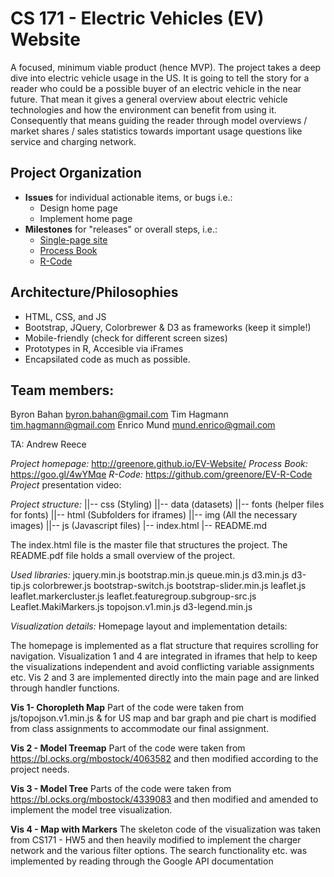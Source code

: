 # CS 171 - Electric Vehicles (EV) Website
A focused, minimum viable product (hence MVP). The project takes a deep dive into electric vehicle usage in the US. It is going to tell the story for a reader who could be a possible buyer of an electric vehicle in the near future. That mean it gives a general overview about electric vehicle technologies and how the environment can benefit from using it. Consequently that means guiding the reader through model overviews / market shares / sales statistics towards important usage questions like service and charging network.

## Project Organization
* **Issues** for individual actionable items, or bugs i.e.:
  * Design home page
  * Implement home page
* **Milestones** for "releases" or overall steps, i.e.:
  * [Single-page site](http://greenore.github.io/EV-Website)
  * [Process Book](https://docs.google.com/document/d/1M83uYdwIpXW8BmJTyH1ezhldWYpx9OqnXTMCWDdt3jI/edit?usp=sharing)
  * [R-Code](https://github.com/greenore/EV-R-Code)

## Architecture/Philosophies
* HTML, CSS, and JS
* Bootstrap, JQuery, Colorbrewer & D3 as frameworks (keep it simple!)
* Mobile-friendly (check for different screen sizes)
* Prototypes in R, Accesible via iFrames
* Encapsilated code as much as possible.

## Team members:
Byron Bahan     <byron.bahan@gmail.com>
Tim Hagmann     <tim.hagmann@gmail.com>
Enrico Mund     <mund.enrico@gmail.com>

TA:  Andrew Reece

*Project homepage:*  http://greenore.github.io/EV-Website/
*Process Book:* https://goo.gl/4wYMqe
*R-Code:* https://github.com/greenore/EV-R-Code
*Project* presentation video: 

*Project structure:*
||-- css (Styling)
||-- data (datasets)
||-- fonts (helper files for fonts)
||-- html (Subfolders for iframes)
||-- img (All the necessary images)
||-- js (Javascript files)
|-- index.html 
|-- README.md

The index.html file is the master file that structures the project. The README.pdf file holds a small overview of the project.

*Used libraries:*
jquery.min.js
bootstrap.min.js
queue.min.js
d3.min.js
d3-tip.js
colorbrewer.js
bootstrap-switch.js
bootstrap-slider.min.js
leaflet.js
leaflet.markercluster.js
leaflet.featuregroup.subgroup-src.js
Leaflet.MakiMarkers.js
topojson.v1.min.js
d3-legend.min.js

*Visualization details:*
Homepage layout and implementation details:

The homepage is implemented as a flat structure that requires scrolling for navigation. Visualization 1 and 4 are integrated in iframes that help to keep the visualizations independent and avoid conflicting variable assignments etc. Vis 2 and 3 are implemented directly into the main page and are linked through handler functions.  

**Vis 1- Choropleth Map**
Part of the code were taken from js/topojson.v1.min.js &  for US map and bar graph and pie chart is modified from class assignments to accommodate our final assignment.   

**Vis 2 - Model Treemap**
Part of the code were taken from https://bl.ocks.org/mbostock/4063582 and then modified according to the project needs. 

**Vis 3 - Model Tree**
Parts of the code were taken from https://bl.ocks.org/mbostock/4339083 and then modified and amended to implement the model tree visualization. 

**Vis 4 - Map with Markers**
The skeleton code of the visualization was taken from CS171 - HW5 and then heavily modified to implement the charger network and the various filter options. The search functionality etc. was implemented by reading through the Google API documentation  

